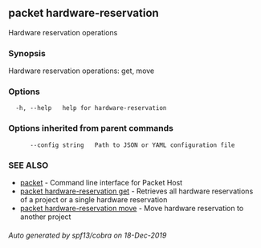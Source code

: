 ## packet hardware-reservation

Hardware reservation operations

### Synopsis

Hardware reservation operations: get, move

### Options

```
  -h, --help   help for hardware-reservation
```

### Options inherited from parent commands

```
      --config string   Path to JSON or YAML configuration file
```

### SEE ALSO

* [packet](packet.md)	 - Command line interface for Packet Host
* [packet hardware-reservation get](packet_hardware-reservation_get.md)	 - Retrieves all hardware reservations of a project or a single hardware reservation
* [packet hardware-reservation move](packet_hardware-reservation_move.md)	 - Move hardware reservation to another project

###### Auto generated by spf13/cobra on 18-Dec-2019
